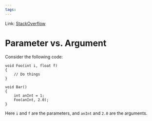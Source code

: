 ```yaml
---
tags:
---
```

Link: [StackOverflow](https://stackoverflow.com/questions/1788923/parameter-vs-argument)

# Parameter vs. Argument
Consider the following code:

```
void Foo(int i, float f)
{
    // Do things
}

void Bar()
{
    int anInt = 1;
    Foo(anInt, 2.0);
}
```

Here `i` and `f` are the parameters, and `anInt` and `2.0` are the arguments.